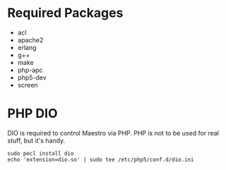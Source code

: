 # Required Packages 

* acl
* apache2
* erlang
* g++
* make
* php-apc
* php5-dev
* screen 

# PHP DIO

DIO is required to control Maestro via PHP. PHP is not to be used for real
stuff, but it's handy.

    sudo pecl install dio 
	echo 'extension=dio.so' | sudo tee /etc/php5/conf.d/dio.ini
	
